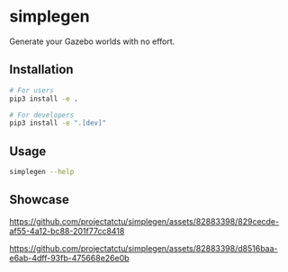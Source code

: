 # simplegen
Generate your Gazebo worlds with no effort.


## Installation
```bash
# For users
pip3 install -e .

# For developers
pip3 install -e ".[dev]"
```

## Usage
```bash
simplegen --help
```

## Showcase


https://github.com/projectatctu/simplegen/assets/82883398/829cecde-af55-4a12-bc88-201f77cc8418


https://github.com/projectatctu/simplegen/assets/82883398/d8516baa-e6ab-4dff-93fb-475668e26e0b

